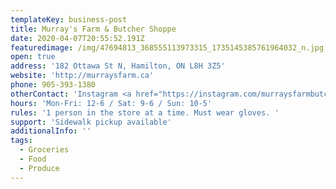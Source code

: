 ```yaml
---
templateKey: business-post
title: Murray's Farm & Butcher Shoppe
date: 2020-04-07T20:55:52.191Z
featuredimage: /img/47694813_368555113973315_1735145385761964032_n.jpg
open: true
address: '182 Ottawa St N, Hamilton, ON L8H 3Z5'
website: 'http://murraysfarm.ca'
phone: 905-393-1380
otherContact: 'Instagram <a href="https://instagram.com/murraysfarmbutchershoppe">@murraysfarmbutchershoppe</a>'
hours: 'Mon-Fri: 12-6 / Sat: 9-6 / Sun: 10-5'
rules: '1 person in the store at a time. Must wear gloves. '
support: 'Sidewalk pickup available'
additionalInfo: ''
tags:
  - Groceries
  - Food
  - Produce
---
```

